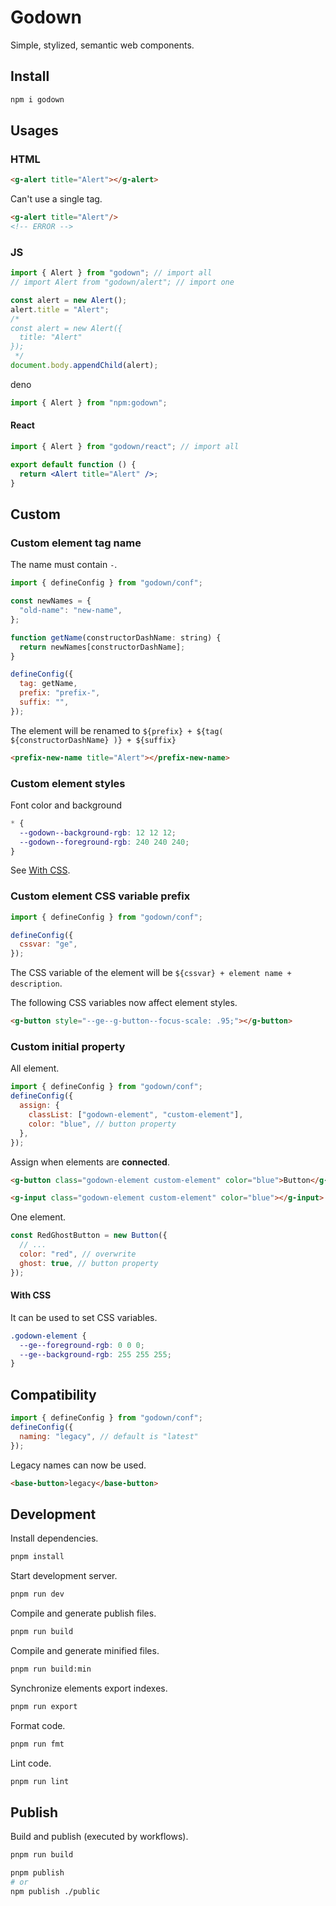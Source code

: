 # Godown

Simple, stylized, semantic web components.

## Install

```sh
npm i godown
```

## Usages

### HTML

```html
<g-alert title="Alert"></g-alert>
```

Can't use a single tag.

```html
<g-alert title="Alert"/>
<!-- ERROR -->
```

### JS

```js
import { Alert } from "godown"; // import all
// import Alert from "godown/alert"; // import one

const alert = new Alert();
alert.title = "Alert";
/*
const alert = new Alert({
  title: "Alert"
});
 */
document.body.appendChild(alert);
```

deno

```js
import { Alert } from "npm:godown";
```

#### React

```jsx
import { Alert } from "godown/react"; // import all

export default function () {
  return <Alert title="Alert" />;
}
```

## Custom

### Custom element tag name

The name must contain `-`.

```js
import { defineConfig } from "godown/conf";

const newNames = {
  "old-name": "new-name",
};

function getName(constructorDashName: string) {
  return newNames[constructorDashName];
}

defineConfig({
  tag: getName,
  prefix: "prefix-",
  suffix: "",
});
```

The element will be renamed to `${prefix} + ${tag( ${constructorDashName} )} + ${suffix}`

```html
<prefix-new-name title="Alert"></prefix-new-name>
```

### Custom element styles

Font color and background

```css
* {
  --godown--background-rgb: 12 12 12;
  --godown--foreground-rgb: 240 240 240;
}
```

See [With CSS](#with-css).

### Custom element CSS variable prefix

```js
import { defineConfig } from "godown/conf";

defineConfig({
  cssvar: "ge",
});
```

The CSS variable of the element will be `${cssvar} + element name + description`.

The following CSS variables now affect element styles.

```html
<g-button style="--ge--g-button--focus-scale: .95;"></g-button>
```

### Custom initial property

All element.

```js
import { defineConfig } from "godown/conf";
defineConfig({
  assign: {
    classList: ["godown-element", "custom-element"],
    color: "blue", // button property
  },
});
```

Assign when elements are **connected**.

```html
<g-button class="godown-element custom-element" color="blue">Button</g-button>

<g-input class="godown-element custom-element" color="blue"></g-input>
```

One element.

```js
const RedGhostButton = new Button({
  // ...
  color: "red", // overwrite
  ghost: true, // button property
});
```

#### With CSS

It can be used to set CSS variables.

```css
.godown-element {
  --ge--foreground-rgb: 0 0 0;
  --ge--background-rgb: 255 255 255;
}
```

## Compatibility

```js
import { defineConfig } from "godown/conf";
defineConfig({
  naming: "legacy", // default is "latest"
});
```

Legacy names can now be used.

```html
<base-button>legacy</base-button>
```

## Development

Install dependencies.

```sh
pnpm install
```

Start development server.

```sh
pnpm run dev
```

Compile and generate publish files.

```sh
pnpm run build
```

Compile and generate minified files.

```sh
pnpm run build:min
```

Synchronize elements export indexes.

```sh
pnpm run export
```

Format code.

```sh
pnpm run fmt
```

Lint code.

```sh
pnpm run lint
```

## Publish

Build and publish (executed by workflows).

```sh
pnpm run build

pnpm publish
# or
npm publish ./public
```
